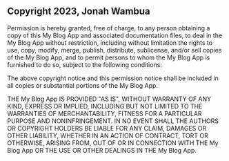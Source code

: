 ## Copyright 2023, Jonah Wambua

Permission is hereby granted, free of charge, to any person obtaining a copy of this My Blog App and associated documentation files, to deal in the My Blog App without restriction, including without limitation the rights to use, copy, modify, merge, publish, distribute, sublicense, and/or sell copies of the My Blog App, and to permit persons to whom the My Blog App is furnished to do so, subject to the following conditions:

The above copyright notice and this permission notice shall be included in all copies or substantial portions of the My Blog App.

THE My Blog App IS PROVIDED "AS IS", WITHOUT WARRANTY OF ANY KIND, EXPRESS OR IMPLIED, INCLUDING BUT NOT LIMITED TO THE WARRANTIES OF MERCHANTABILITY, FITNESS FOR A PARTICULAR PURPOSE AND NONINFRINGEMENT. IN NO EVENT SHALL THE AUTHORS OR COPYRIGHT HOLDERS BE LIABLE FOR ANY CLAIM, DAMAGES OR OTHER LIABILITY, WHETHER IN AN ACTION OF CONTRACT, TORT OR OTHERWISE, ARISING FROM, OUT OF OR IN CONNECTION WITH THE My Blog App OR THE USE OR OTHER DEALINGS IN THE My Blog App.
